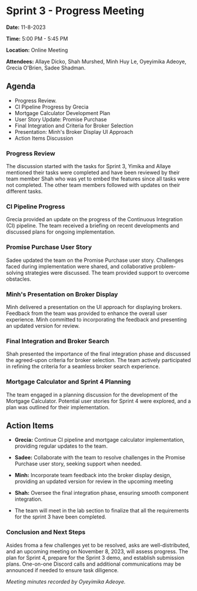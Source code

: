 # Sprint 3 - Progress Meeting

**Date:** 11-8-2023  

**Time:** 5:00 PM - 5:45 PM

**Location:** Online Meeting

**Attendees:** Allaye Dicko, Shah Murshed, Minh Huy Le, Oyeyimika Adeoye, Grecia O'Brien, Sadee Shadman.

## Agenda
- Progress Review.
- CI Pipeline Progress by Grecia
- Mortgage Calculator Development Plan
- User Story Update: Promise Purchase
- Final Integration and Criteria for Broker Selection
- Presentation: Minh's Broker Display UI Approach
- Action Items Discussion

### Progress Review
The discussion started with the tasks for Sprint 3, Yimika and Allaye mentioned their tasks were completed and have been reviewed by their team member Shah who was yet to embed the features since all tasks were not completed. The other team members followed with updates on their different tasks.

### CI Pipeline Progress

Grecia provided an update on the progress of the Continuous Integration (CI) pipeline. The team received a briefing on recent developments and discussed plans for ongoing implementation.

### Promise Purchase User Story

Sadee updated the team on the Promise Purchase user story. Challenges faced during implementation were shared, and collaborative problem-solving strategies were discussed. The team provided support to overcome obstacles.

### Minh's Presentation on Broker Display

Minh delivered a presentation on the UI approach for displaying brokers. Feedback from the team was provided to enhance the overall user experience. Minh committed to incorporating the feedback and presenting an updated version for review.

### Final Integration and Broker Search

Shah presented the importance of the final integration phase and discussed the agreed-upon criteria for broker selection. The team actively participated in refining the criteria for a seamless broker search experience.

### Mortgage Calculator and Sprint 4 Planning

The team engaged in a planning discussion for the development of the Mortgage Calculator. Potential user stories for Sprint 4 were explored, and a plan was outlined for their implementation.


## Action Items

- **Grecia:** Continue CI pipeline and mortgage calculator implementation, providing regular updates to the team.
- **Sadee:** Collaborate with the team to resolve challenges in the Promise Purchase user story, seeking support when needed.
- **Minh:** Incorporate team feedback into the broker display design, providing an updated version for review in the upcoming meeting
- **Shah:** Oversee the final integration phase, ensuring smooth component integration.

- The team will meet in the lab section to finalize that all the requirements for the sprint 3 have been completed.

### Conclusion and Next Steps

Asides froma a few challenges yet to be resolved, asks are well-distributed, and an upcoming meeting on November 8, 2023, will assess progress. The plan for Sprint 4, prepare for the Sprint 3 demo, and establish submission plans. One-on-one Discord calls and additional communications may be announced if needed to ensure task diligence.


*Meeting minutes recorded by Oyeyimika Adeoye.*
